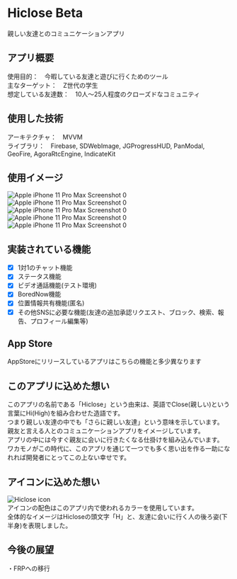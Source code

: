 # Hiclose Beta
親しい友達とのコミュニケーションアプリ

## アプリ概要
使用目的：　今暇している友達と遊びに行くためのツール  
主なターゲット：　Z世代の学生  
想定している友達数：　10人〜25人程度のクローズドなコミュニティ  

## 使用した技術
アーキテクチャ：　MVVM  
ライブラリ：　Firebase, SDWebImage, JGProgressHUD, PanModal, GeoFire, AgoraRtcEngine, IndicateKit

## 使用イメージ
![Apple iPhone 11 Pro Max Screenshot 0](https://user-images.githubusercontent.com/55890106/132991281-b884f3c7-f633-4f47-8a66-290583c9a76a.png)
![Apple iPhone 11 Pro Max Screenshot 0](https://user-images.githubusercontent.com/55890106/132991281-b884f3c7-f633-4f47-8a66-290583c9a76a.png)
![Apple iPhone 11 Pro Max Screenshot 0](https://user-images.githubusercontent.com/55890106/132991281-b884f3c7-f633-4f47-8a66-290583c9a76a.png)
![Apple iPhone 11 Pro Max Screenshot 0](https://user-images.githubusercontent.com/55890106/132991281-b884f3c7-f633-4f47-8a66-290583c9a76a.png)
![Apple iPhone 11 Pro Max Screenshot 0](https://user-images.githubusercontent.com/55890106/132991281-b884f3c7-f633-4f47-8a66-290583c9a76a.png)


## 実装されている機能
- [x] 1対1のチャット機能
- [x] ステータス機能
- [x] ビデオ通話機能(テスト環境)
- [x] BoredNow機能
- [x] 位置情報共有機能(匿名)
- [x] その他SNSに必要な機能(友達の追加承認リクエスト、ブロック、検索、報告、プロフィール編集等)

## App Store
AppStoreにリリースしているアプリはこちらの機能と多少異なります

## このアプリに込めた想い
このアプリの名前である「Hiclose」という由来は、英語でClose(親しい)という言葉にHi(High)を組み合わせた造語です。  
つまり親しい友達の中でも「さらに親しい友達」という意味を示しています。  
親友と言える人とのコミュニケーションアプリをイメージしています。  
アプリの中には今すぐ親友に会いに行きたくなる仕掛けを組み込んでいます。  
ワカモノがこの時代に、このアプリを通じて一つでも多く思い出を作る一助になれれば開発者にとってこの上ない幸せです。  

## アイコンに込めた想い
![Hiclose icon](https://user-images.githubusercontent.com/55890106/132989880-d9762f23-c074-40e5-bfce-8890ed89f8ae.png)  
アイコンの配色はこのアプリ内で使われるカラーを使用しています。  
全体的なイメージはHicloseの頭文字「H」と、友達に会いに行く人の後ろ姿(下半身)を表現しました。


## 今後の展望
・FRPへの移行

